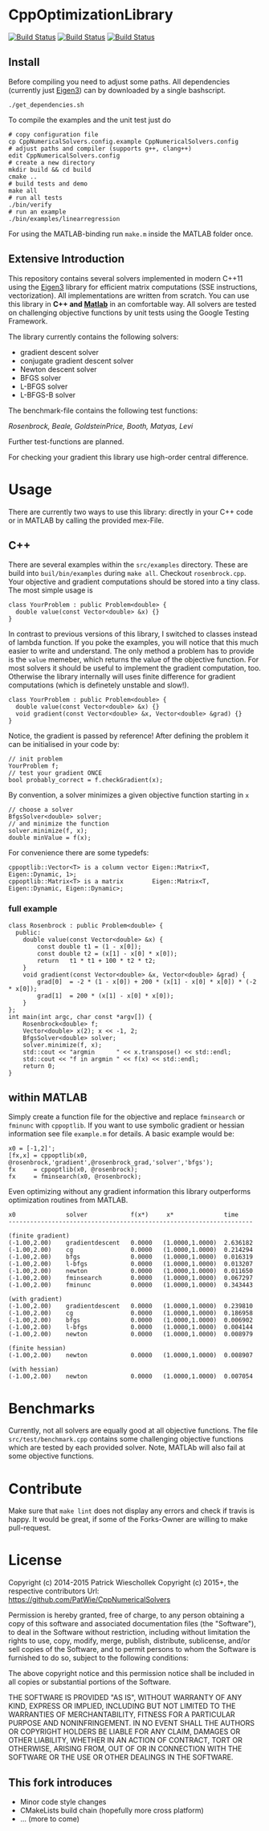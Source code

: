 CppOptimizationLibrary
=================================================================

[![Build Status](https://api.travis-ci.org/PatWie/CppNumericalSolvers.svg?branch=master)](http://travis-ci.org/PatWie/CppNumericalSolvers)
[![Build Status](https://img.shields.io/github/release/PatWie/CppNumericalSolvers.svg)](https://github.com/PatWie/CppNumericalSolvers/releases)
[![Build Status](https://img.shields.io/github/issues/PatWie/CppNumericalSolvers.svg)](https://github.com/PatWie/CppNumericalSolvers/issues)


Install
-----------

Before compiling you need to adjust some paths. All dependencies (currently just [Eigen3][eigen3]) can by downloaded by a single bashscript.

    ./get_dependencies.sh

To compile the examples and the unit test just do

    # copy configuration file
    cp CppNumericalSolvers.config.example CppNumericalSolvers.config
    # adjust paths and compiler (supports g++, clang++)
    edit CppNumericalSolvers.config
    # create a new directory
    mkdir build && cd build   
    cmake ..
    # build tests and demo  
    make all    
    # run all tests                
    ./bin/verify  
    # run an example
    ./bin/examples/linearregression    

For using the MATLAB-binding run `make.m` inside the MATLAB folder once.

Extensive Introduction
-----------

This repository contains several solvers implemented in modern C++11 using the [Eigen3][eigen3] library for efficient matrix computations (SSE instructions, vectorization). All implementations are written from scratch. You can use this library in **C++ and [Matlab][matlab]** in an comfortable way.  All solvers are tested on challenging objective functions by unit tests using the Google Testing Framework.

The library currently contains the following solvers:

- gradient descent solver
- conjugate gradient descent solver
- Newton descent solver
- BFGS solver
- L-BFGS solver
- L-BFGS-B solver

The benchmark-file contains the following test functions:

*Rosenbrock, Beale, GoldsteinPrice, Booth, Matyas, Levi*

Further test-functions are planned.

For checking your gradient this library use high-order central difference.

# Usage 
There are currently two ways to use this library: directly in your C++ code or in MATLAB by calling the provided mex-File.

## C++ 

There are several examples within the `src/examples` directory. These are build into `buil/bin/examples` during `make all`.
Checkout `rosenbrock.cpp`. Your objective and gradient computations should be stored into a tiny class. The most simple usage is

    class YourProblem : public Problem<double> {
      double value(const Vector<double> &x) {}
    }

In contrast to previous versions of this library, I switched to classes instead of lambda function. If you poke the examples, you will notice that this much easier to write and understand. The only method a problem has to provide is the `value` memeber, which returns the value of the objective function.
For most solvers it should be useful to implement the gradient computation, too. Otherwise the library internally will uses finite difference for gradient computations (which is definetely unstable and slow!).

    class YourProblem : public Problem<double> {
      double value(const Vector<double> &x) {}
      void gradient(const Vector<double> &x, Vector<double> &grad) {}
    }

Notice, the gradient is passed by reference!
After defining the problem it can be initialised in your code by:

    // init problem
    YourProblem f;
    // test your gradient ONCE
    bool probably_correct = f.checkGradient(x);

By convention, a solver minimizes a given objective function starting in `x`

    // choose a solver
    BfgsSolver<double> solver;
    // and minimize the function
    solver.minimize(f, x);
    double minValue = f(x);

For convenience there are some typedefs:

    cppoptlib::Vector<T> is a column vector Eigen::Matrix<T, Eigen::Dynamic, 1>;
    cppoptlib::Matrix<T> is a matrix        Eigen::Matrix<T, Eigen::Dynamic, Eigen::Dynamic>;

### full example

    class Rosenbrock : public Problem<double> {
      public:
        double value(const Vector<double> &x) {
            const double t1 = (1 - x[0]);
            const double t2 = (x[1] - x[0] * x[0]);
            return   t1 * t1 + 100 * t2 * t2;
        }
        void gradient(const Vector<double> &x, Vector<double> &grad) {
            grad[0]  = -2 * (1 - x[0]) + 200 * (x[1] - x[0] * x[0]) * (-2 * x[0]);
            grad[1]  = 200 * (x[1] - x[0] * x[0]);
        }
    };
    int main(int argc, char const *argv[]) {
        Rosenbrock<double> f;
        Vector<double> x(2); x << -1, 2;
        BfgsSolver<double> solver;
        solver.minimize(f, x);
        std::cout << "argmin      " << x.transpose() << std::endl;
        std::cout << "f in argmin " << f(x) << std::endl;
        return 0;
    }

## within MATLAB

Simply create a function file for the objective and replace `fminsearch` or `fminunc` with `cppoptlib`. If you want to use symbolic gradient or hessian information see file `example.m` for details. A basic example would be:

    x0 = [-1,2]';
    [fx,x] = cppoptlib(x0, @rosenbrock,'gradient',@rosenbrock_grad,'solver','bfgs');
    fx     = cppoptlib(x0, @rosenbrock);
    fx     = fminsearch(x0, @rosenbrock);

Even optimizing without any gradient information this library outperforms optimization routines from MATLAB.

    x0              solver            f(x*)     x*              time    
    --------------------------------------------------------------------

    (finite gradient)
    (-1.00,2.00)    gradientdescent   0.0000   (1.0000,1.0000)  2.636182 
    (-1.00,2.00)    cg                0.0000   (1.0000,1.0000)  0.214294 
    (-1.00,2.00)    bfgs              0.0000   (1.0000,1.0000)  0.016319 
    (-1.00,2.00)    l-bfgs            0.0000   (1.0000,1.0000)  0.013207 
    (-1.00,2.00)    newton            0.0000   (1.0000,1.0000)  0.011650 
    (-1.00,2.00)    fminsearch        0.0000   (1.0000,1.0000)  0.067297 
    (-1.00,2.00)    fminunc           0.0000   (1.0000,1.0000)  0.343443 
    
    (with gradient)
    (-1.00,2.00)    gradientdescent   0.0000   (1.0000,1.0000)  0.239810 
    (-1.00,2.00)    cg                0.0000   (1.0000,1.0000)  0.186958 
    (-1.00,2.00)    bfgs              0.0000   (1.0000,1.0000)  0.006902 
    (-1.00,2.00)    l-bfgs            0.0000   (1.0000,1.0000)  0.004144 
    (-1.00,2.00)    newton            0.0000   (1.0000,1.0000)  0.008979 
    
    (finite hessian)
    (-1.00,2.00)    newton            0.0000   (1.0000,1.0000)  0.008907 
    
    (with hessian)
    (-1.00,2.00)    newton            0.0000   (1.0000,1.0000)  0.007054 

# Benchmarks

Currently, not all solvers are equally good at all objective functions. The file `src/test/benchmark.cpp` contains some challenging objective functions which are tested by each provided solver. Note, MATLAb will also fail at some objective functions.

# Contribute

Make sure that `make lint` does not display any errors and check if travis is happy. It would be great, if some of the Forks-Owner are willing to make pull-request.

# License

  Copyright (c) 2014-2015 Patrick Wieschollek
  Copyright (c) 2015+,    the respective contributors
  Url: https://github.com/PatWie/CppNumericalSolvers

  Permission is hereby granted, free of charge, to any person obtaining a copy
  of this software and associated documentation files (the "Software"), to deal
  in the Software without restriction, including without limitation the rights
  to use, copy, modify, merge, publish, distribute, sublicense, and/or sell
  copies of the Software, and to permit persons to whom the Software is
  furnished to do so, subject to the following conditions:
  
  The above copyright notice and this permission notice shall be included in all
  copies or substantial portions of the Software.

  THE SOFTWARE IS PROVIDED "AS IS", WITHOUT WARRANTY OF ANY KIND, EXPRESS OR
  IMPLIED, INCLUDING BUT NOT LIMITED TO THE WARRANTIES OF MERCHANTABILITY,
  FITNESS FOR A PARTICULAR PURPOSE AND NONINFRINGEMENT. IN NO EVENT SHALL THE
  AUTHORS OR COPYRIGHT HOLDERS BE LIABLE FOR ANY CLAIM, DAMAGES OR OTHER
  LIABILITY, WHETHER IN AN ACTION OF CONTRACT, TORT OR OTHERWISE, ARISING FROM,
  OUT OF OR IN CONNECTION WITH THE SOFTWARE OR THE USE OR OTHER DEALINGS IN THE
  SOFTWARE.

    
This fork introduces
-----------
- Minor code style changes
- CMakeLists build chain (hopefully more cross platform)
- ... (more to come)

[eigen3]: http://eigen.tuxfamily.org/
[matlab]: http://www.mathworks.de/products/matlab/
[lastversion]: https://github.com/PatWie/CppNumericalSolvers/releases/tag/v1.0.0alpha2